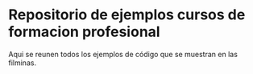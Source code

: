 # Repositorio de ejemplos cursos de formacion profesional

Aqui se reunen todos los ejemplos de código que se muestran en las filminas.


